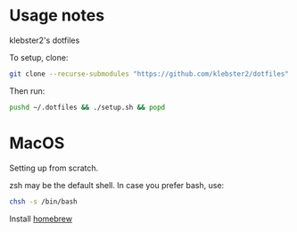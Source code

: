 # Usage notes

klebster2's dotfiles

To setup, clone:

```bash
git clone --recurse-submodules "https://github.com/klebster2/dotfiles" ~/.dotfiles
```

Then run:

```bash
pushd ~/.dotfiles && ./setup.sh && popd
```

# MacOS
Setting up from scratch.

zsh may be the default shell. In case you prefer bash, use:

```bash
chsh -s /bin/bash
```
Install [homebrew](https://brew.sh)
